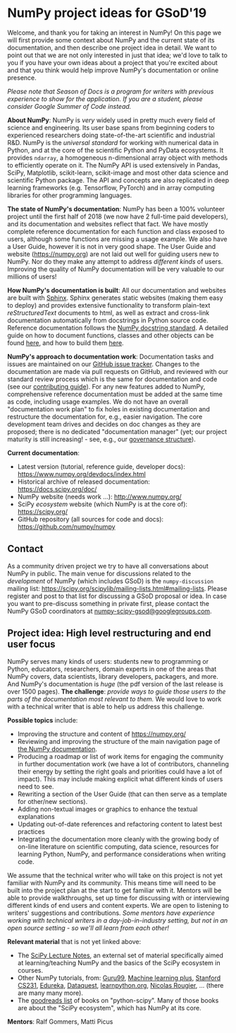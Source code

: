 # NumPy project ideas for GSoD'19

Welcome, and thank you for taking an interest in NumPy! On this page we will
first provide some context about NumPy and the current state of its
documentation, and then describe one project idea in detail. We want to point
out that we are not only interested in just that idea; we'd love to talk to you
if you have your own ideas about a project that you're excited about and that
you think would help improve NumPy's documentation or online presence.

*Please note that Season of Docs is a program for writers with previous
experience to show for the application. If you are a student, please consider
Google Summer of Code instead.*

**About NumPy**: NumPy is *very* widely used in pretty much every field of
science and engineering. Its user base spans from beginning coders to
experienced researchers doing state-of-the-art scientific and industrial R&D.
NumPy is the *universal standard* for working with numerical data in Python,
and at the core of the scientific Python and PyData ecosystems. It provides
`ndarray`, a homogeneous n-dimensional array object with methods to efficiently
operate on it. The NumPy API is used extensively in Pandas, SciPy, Matplotlib,
scikit-learn, scikit-image and most other data science and scientific Python
package. The API and concepts are also replicated in deep learning frameworks
(e.g.  Tensorflow, PyTorch) and in array computing libraries for other
programming languages.

**The state of NumPy's documentation**: NumPy has been a 100% volunteer project
until the first half of 2018 (we now have 2 full-time paid developers), and its
documentation and websites reflect that fact. We have mostly complete reference
documentation for each function and class exposed to users, although some
functions are missing a usage example. We also have a User Guide, however it is
not in very good shape. The User Guide and website (https://numpy.org) are not
laid out well for guiding users new to NumPy. Nor do they make any attempt to
address *different kinds* of users. Improving the quality of NumPy
documentation will be very valuable to our millions of users!

**How NumPy's documentation is built**: All our documentation and websites are
built with [Sphinx](http://www.sphinx-doc.org). Sphinx generates static
websites (making them easy to deploy) and provides extensive functionality to
transform plain-text *reStructuredText* documents to html, as well as extract
and cross-link documentation automatically from docstrings in Python source
code.  Reference documentation follows the [NumPy docstring
standard](https://numpydoc.readthedocs.io/en/latest/format.html). A detailed
guide on how to document functions, classes and other objects can be found
[here](https://www.numpy.org/devdocs/docs/howto_document.html), and how to
build them [here](https://www.numpy.org/devdocs/docs/howto_build_docs.html).

**NumPy's approach to documentation work**: Documentation tasks and issues are
maintained on our [GitHub issue tracker](https://github.com/numpy/numpy/issues).
Changes to the documentation are made via pull requests on GitHub, and reviewed
with our standard review process which is the same for documentation and code
(see our [contributing guide](https://www.numpy.org/devdocs/dev/index.html)).
For any new features added to NumPy, comprehensive reference documentation must
be added at the same time as code, including usage examples. We do not have an
overall "documentation work plan" to fix holes in existing documentation and
restructure the documentation for, e.g., easier navigation. The core
development team drives and decides on doc changes as they are proposed; there
is no dedicated "documentation manager" (yet; our project maturity is still
increasing! - see, e.g., our [governance
structure](https://www.numpy.org/devdocs/dev/governance/governance.html)).


**Current documentation**:

- Latest version (tutorial, reference guide, developer docs):
  https://www.numpy.org/devdocs/index.html
- Historical archive of released documentation: https://docs.scipy.org/doc/
- NumPy website (needs work ...): http://www.numpy.org/
- SciPy *ecosystem* website (which NumPy is at the core of): https://scipy.org/
- GitHub repository (all sources for code and docs): https://github.com/numpy/numpy


## Contact

As a community driven project we try to have all conversations about NumPy in
public. The main venue for discussions related to the *development* of NumPy
(which includes GSoD) is the `numpy-discussion` mailing list:
https://scipy.org/scipylib/mailing-lists.html#mailing-lists. Please register
and post to that list for discussing a GSoD proposal or idea. In case you
want to pre-discuss something in private first, please contact the NumPy
GSoD coordinators at numpy-scipy-gsod@googlegroups.com.


## Project idea: High level restructuring and end user focus

NumPy serves many kinds of users: students new to programming or Python,
educators, researchers, domain experts in one of the areas that NumPy covers,
data scientists, library developers, packagers, and more. And NumPy's
documentation is *huge* (the pdf version of the last release is over 1500
pages). **The challenge**: *provide ways to guide those users to the parts of
the documentation most relevant to them.* We would love to work with a
technical writer that is able to help us address this challenge.

**Possible topics** include:
- Improving the structure and content of https://numpy.org/
- Reviewing and improving the structure of the main navigation page of [the
  NumPy documentation](https://www.numpy.org/devdocs/).
- Producing a roadmap or list of work items for engaging the community in
  further documentation work (we have a lot of contributors, channeling their
  energy by setting the right goals and priorities could have a lot of impact).
  This may include making explicit what different kinds of users need to see.
- Rewriting a section of the User Guide (that can then serve as a template for
  other/new sections).
- Adding non-textual images or graphics to enhance the textual explanations
- Updating out-of-date references and refactoring content to latest best
  practices
- Integrating the documentation more cleanly with the growing body of on-line
  literature on scientific computing, data science, resources for learning
  Python, NumPy, and performance considerations when writing code.

We assume that the technical writer who will take on this project is not yet
familiar with NumPy and its community. This means time will need to be built
into the project plan at the start to get familiar with it. Mentors will be
able to provide walkthroughs, set up time for discussing with or interviewing
different kinds of end users and content experts. We are open to listening to
writers' suggestions and contributions. *Some mentors have experience working
with technical writers in a day-job-in-industry setting, but not in an open
source setting - so we'll all learn from each other!*

**Relevant material** that is not yet linked above:

- The [SciPy Lecture Notes](https://scipy-lectures.org/), an external set of
  material specifically aimed at learning/teaching NumPy and the basics of the
  SciPy ecosystem in courses.
- Other NumPy tutorials, from:
  [Guru99](https://www.guru99.com/numpy-tutorial.html), [Machine learning
  plus](https://www.machinelearningplus.com/python/numpy-tutorial-part1-array-python-examples/),
  [Stanford CS231](http://cs231n.github.io/python-numpy-tutorial/),
  [Edureka](https://www.edureka.co/blog/python-numpy-tutorial/),
  [Dataquest](https://www.dataquest.io/blog/numpy-tutorial-python/),
  [learnpython.org](https://www.learnpython.org/en/Numpy_Arrays), [Nicolas
  Rougier](https://github.com/rougier/numpy-tutorial), ... (there are many many
  more).
- The [goodreads list](https://www.goodreads.com/shelf/show/python-scipy) of
  books on "python-scipy". Many of those books are about the "SciPy ecosystem",
  which has NumPy at its core.

**Mentors**: Ralf Gommers, Matti Picus
